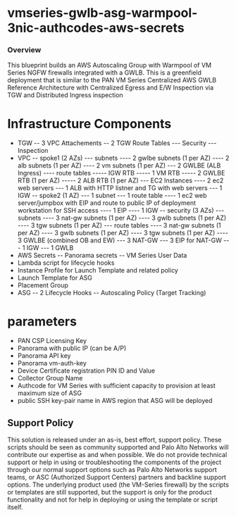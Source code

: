 # vmseries-gwlb-asg-warmpool-3nic-authcodes-aws-secrets


### Overview
This blueprint builds an AWS Autoscaling Group with Warmpool of VM Series NGFW firewalls integrated with a GWLB.  This is a greenfield deployment that is similar to the PAN VM Series Centralized AWS GWLB Reference Architecture with Centralized Egress and E/W Inspection via TGW and Distributed Ingress inspection

# Infrastructure Components
- TGW
-- 3 VPC Attachements
-- 2 TGW Route Tables
--- Security
--- Inspection
- VPC
-- spoke1 (2 AZs)
--- subnets
---- 2 gwlbe subnets (1 per AZ)
---- 2 alb subnets (1 per AZ)
---- 2 vm subnets (1 per AZ)
--- 2 GWLBE (ALB Ingress)
---- route tables
----- IGW RTB
----- 1 VM RTB
----- 2 GWLBE RTB (1 per AZ)
----- 2 ALB RTB (1 per AZ)
--- EC2 Instances
---- 2 ec2 web servers
--- 1 ALB with HTTP listner and TG with web servers
--- 1 IGW
-- spoke2 (1 AZ)
--- 1 subnet
--- 1 route table
---- 1 ec2 web server/jumpbox with EIP and route to public IP of deployment workstation for SSH access
---- 1 EIP
---- 1 IGW
-- security (3 AZs)
--- subnets
---- 3 nat-gw subnets (1 per AZ)
---- 3 gwlb subnets (1 per AZ)
---- 3 tgw subnets (1 per AZ)
--- route tables
---- 3 nat-gw subnets (1 per AZ)
---- 3 gwlb subnets (1 per AZ)
---- 3 tgw subnets (1 per AZ)
---- 3 GWLBE (combined OB and EW)
--- 3 NAT-GW
--- 3 EIP for NAT-GW
--- 1 IGW
--- 1 GWLB
- AWS Secrets
-- Panorama secrets
-- VM Series User Data
- Lambda script for lifecycle hooks
- Instance Profile for Launch Template and related policy
- Launch Template for ASG
- Placement Group
- ASG
-- 2 Lifecycle Hooks
-- Autoscaling Policy (Target Tracking)

# parameters
- PAN CSP Licensing Key
- Panorama with public IP (can be A/P)
- Panorama API key
- Panorama vm-auth-key 
- Device Certificate registration PIN ID and Value
- Collector Group Name
- Authcode for VM Series with sufficient capacity to provision at least maximum size of ASG
- public SSH key-pair name in AWS region that ASG will be deployed

## Support Policy
This solution is released under an as-is, best effort, support policy. These scripts should be seen as community supported and Palo Alto Networks will contribute our expertise as and when possible. We do not provide technical support or help in using or troubleshooting the components of the project through our normal support options such as Palo Alto Networks support teams, or ASC (Authorized Support Centers) partners and backline support options. The underlying product used (the VM-Series firewall) by the scripts or templates are still supported, but the support is only for the product functionality and not for help in deploying or using the template or script itself.


